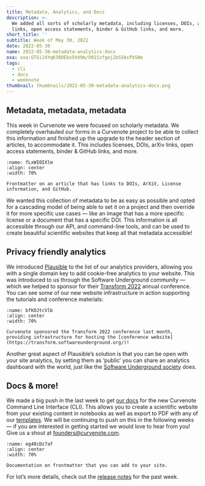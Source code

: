 ```yaml
---
title: Metadata, Analytics, and Docs
description: >-
  We added all sorts of scholarly metadata, including licenses, DOIs, arXiv
  links, open access statements, binder & GitHub links, and more.
short_title: ''
subtitle: Week of May 30, 2022
date: 2022-05-30
name: 2022-05-30-metadata-analytics-docs
oxa: oxa:GTGiJ4YqK38DEbx5hX9m/O91Szfgoj2bS5AcPXSNe
tags:
  - cli
  - docs
  - weeknote
thumbnail: thumbnails/2022-05-30-metadata-analytics-docs.png
---
```


## Metadata, metadata, metadata

This week in Curvenote we were focused on scholarly metadata. We completely overhauled our forms in a Curvenote project to be able to collect this information and finished up the upgrade to the header section of articles, to accommodate it. This includes licenses, DOIs, arXiv links, open access statements, binder & GitHub links, and more.

```{figure} images/GTGiJ4YqK38DEbx5hX9m-epjQbBomAM9rynzGFg4k-v1.png
:name: fLxWIOIXlm
:align: center
:width: 70%

Frontmatter on an article that has links to DOIs, ArXiV, License information, and GitHub.
```

We wanted this collection of metadata to be as easy as possible and opted for a cascading model of being able to set it on a project and then override it for more specific use cases — like an image that has a more specific license or a document that has a specific DOI. This information is all accessible through our API, and command-line tools, and can be used to create beautiful scientific websites that keep all that metadata accessible!

## Privacy friendly analytics

We introduced [Plausible](https://plausible.io/) to the list of our analytics providers, allowing you with a single domain key to add cookie-free analytics to your website. This was introduced to us through the Software Underground community — which we helped to sponsor for their [Transform 2022](https://transform.softwareunderground.org/) annual conference. You can see some of our new website infrastructure in action supporting the tutorials and conference materials:

```{figure} images/GTGiJ4YqK38DEbx5hX9m-Cukv3LgBHM5Gmj4ZoYyv-v1.png
:name: bfKOJtcVlb
:align: center
:width: 70%

Curvenote sponsored the Transform 2022 conference last month, providing infrastructure for hosting the [conference website](https://transform.softwareunderground.org/)!
```

Another great aspect of Plausible’s solution is that you can be open with your site analytics, by setting them as ‘public’ you can share an analytics dashboard with the world, just like the [Software Underground society](https://plausible.io/softwareunderground.org) does.

## Docs & more!

We made a big push in the last week to get [our docs](https://curvenote.com/docs/web) for the new Curvenote Command Line Interface (CLI). This allows you to create a scientific website from your existing content in notebooks as well as export to PDF with any of our [templates](https://curvenote.com/templates). We will be continuing to push on this in the following weeks — if you are interested in getting started we would love to hear from you! Give us a shout at [founders@curvenote.com](mailto:founders@curvenote.com).

```{figure} images/GTGiJ4YqK38DEbx5hX9m-m06jfA39i8Igp5uZUn7x-v1.png
:name: eg48cDz7af
:align: center
:width: 70%

Documentation on frontmatter that you can add to your site.
```

For lot’s more details, check out the [release notes](https://curvenote.com/changelog/2022-2) for the past week.
